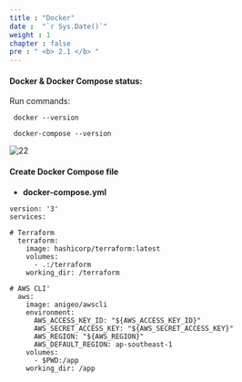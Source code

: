 ```yaml
---
title : "Docker"
date :  "`r Sys.Date()`" 
weight : 1
chapter : false
pre : " <b> 2.1 </b> "
---
```



#### Docker & Docker Compose status:
Run commands:
```docker
 docker --version 
```
```dockercompose
 docker-compose --version 
```
![22](/cicd-ws/images/2-prepair/2.1-docker/4.png)

#### Create Docker Compose file
-  **docker-compose.yml**
```Docker-compose
version: '3'
services:

# Terraform
  terraform:
    image: hashicorp/terraform:latest
    volumes:
      - .:/terraform
    working_dir: /terraform

# AWS CLI'
  aws:
    image: anigeo/awscli
    environment:
      AWS_ACCESS_KEY_ID: "${AWS_ACCESS_KEY_ID}"
      AWS_SECRET_ACCESS_KEY: "${AWS_SECRET_ACCESS_KEY}"
      AWS_REGION: "${AWS_REGION}"
      AWS_DEFAULT_REGION: ap-southeast-1
    volumes:
      - $PWD:/app
    working_dir: /app

```
